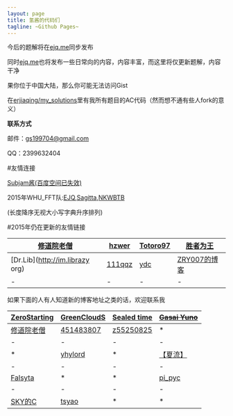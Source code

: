 ```yaml
---
layout: page
title: 氢酱的代码们
tagline: ~Github Pages~
---
```


今后的题解将在[ejq.me](ejq.me)同步发布

同时[ejq.me](ejq.me)也将发布一些日常向的内容，内容丰富，而这里将仅更新题解，内容干净

果你位于中国大陆，那么你可能无法访问Gist

在[erjiaqing/my_solutions](https://github.com/erjiaqing/my_solutions)里有我所有题目的AC代码（然而想不通有些人fork的意义）

**联系方式**

邮件：gs199704@gmail.com

QQ：2399632404
    
#友情连接

[Subjam酱(百度空间已失效)]()

2015年WHU_FFT队:[EJQ](https://ejq.me/),[Sagitta](http://www.cnblogs.com/sagitta/),[NKWBTB](http://blog.csdn.net/nkwbtb)

(长度降序无视大小写字典升序排列)

#2015年仍在更新的友情链接

[修道院老僧](http://45.78.28.230/wordpress/)|[hzwer](http://hzwer.com)|[Totoro97](http://o-o-o-y.diandian.com/)|[胜者为王](http://jiruyi910387714.is-programmer.com/)
-|-|-|-
[Dr.Lib](http://im.librazy org)|[111qqz](http://blog.163.com/i_oi/)|[ydc](http://ydcydcy1.blog.163.com/)|[ZRY007的博客](http://www.swzry.com/)
-|-|-|-

如果下面的人有人知道新的博客地址之类的话，欢迎联系我

[ZeroStarting](http://lichblog.blog.163.com)|[GreenCloudS](http://cjjlsdy.blog.163.com/)|[Sealed time](http://forever110550.logdown.com/)|~~[Gasai Yuno](http://www.4321.io)~~
-|-|-|-
[修道院老僧](http://blog.csdn.net/dongshimou)|[451483807](http://blog.csdn.net/z451483807)|[z55250825](http://z55250825.blog.163.com/)|*
-|-|-|-
*|[yhylord](http://yhylord.logdown.com/)|*|[【夏流】](http://my.csdn.net/q775968375)
-|-|-|-
[Falsyta](http://falsyta.tk:8080/)|*|*|[pi_pyc](http://charlie01.is-programmer.com/)
-|-|-|-
[SKY的C](http://skydec.is-programmer.com/)|[tsyao](http://tsyao.tk/)|*|*
